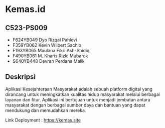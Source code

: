 
# Kemas.id
## C523-PS009
- F624YB049 Dyo Rizqal Pahlevi 
- F359YB062 Kevin Wilbert Sachio 
- F193YB065 Maulana Fikri Ash-Shidiq 
- F490YB061 M. Kharis Rizki Mubarok 
- S640YB448 Devran Perdana Malik 

## Deskripsi
Aplikasi Kesejahteraan Masyarakat adalah sebuah platform digital yang dirancang untuk meningkatkan kualitas hidup masyarakat melalui berbagai layanan dan fitur. Aplikasi ini bertujuan untuk menjadi jembatan antara masyarakat dengan berbagai sumber daya dan bantuan yang dapat mendukung dan memudahkan mereka.

Link Deployment : 
https://kemas.site

